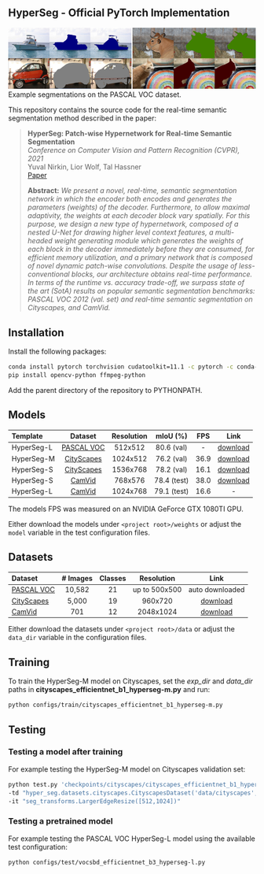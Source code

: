 ## HyperSeg - Official PyTorch Implementation
![Teaser](./docs/teaser.png)
Example segmentations on the PASCAL VOC dataset.

This repository contains the source code for the real-time semantic segmentation method described in the paper:
> **HyperSeg: Patch-wise Hypernetwork for Real-time Semantic Segmentation**  
> *Conference on Computer Vision and Pattern Recognition (CVPR), 2021*  
> Yuval Nirkin, Lior Wolf, Tal Hassner  
> [Paper](https://arxiv.org/pdf/2012.11582.pdf)
>
> **Abstract:** *We present a novel, real-time, semantic segmentation network in which the encoder both encodes and generates the parameters (weights) of the decoder. Furthermore, to allow maximal adaptivity, the weights at each decoder block vary spatially. For this purpose, we design a new type of hypernetwork, composed of a nested U-Net for drawing higher level context features, a multi-headed weight generating module which generates the weights of each block in the decoder immediately before they are consumed, for efficient memory utilization, and a primary network that is composed of novel dynamic patch-wise convolutions. Despite the usage of less-conventional blocks, our architecture obtains real-time performance. In terms of the runtime vs. accuracy trade-off, we surpass state of the art (SotA) results on popular semantic segmentation benchmarks: PASCAL VOC 2012 (val. set) and real-time semantic segmentation on Cityscapes, and CamVid.*

## Installation
Install the following packages:
```Bash
conda install pytorch torchvision cudatoolkit=11.1 -c pytorch -c conda-forge
pip install opencv-python ffmpeg-python
```
Add the parent directory of the repository to PYTHONPATH.

## Models
| Template  | Dataset | Resolution | mIoU (%) | FPS | Link |
| :--- | :---: |  :---: |  :---: | :---: | :---: |
| HyperSeg-L | [PASCAL VOC](http://host.robots.ox.ac.uk/pascal/VOC) | 512x512 | 80.6 (val) | - | [download](https://github.com/YuvalNirkin/hyperseg/releases/download/v1.0/vocsbd_efficientnet_b3_hyperseg-l.pth) |
| HyperSeg-M | [CityScapes](https://www.cityscapes-dataset.com/) | 1024x512 | 76.2 (val) | 36.9 | [download](https://github.com/YuvalNirkin/hyperseg/releases/download/v1.0/cityscapes_efficientnet_b1_hyperseg-m.pth) |
| HyperSeg-S | [CityScapes](https://www.cityscapes-dataset.com/) | 1536x768 | 78.2 (val) | 16.1 | [download](https://github.com/YuvalNirkin/hyperseg/releases/download/v1.0/cityscapes_efficientnet_b1_hyperseg-s.pth) |
| HyperSeg-S | [CamVid](http://mi.eng.cam.ac.uk/research/projects/VideoRec/CamVid) | 768x576 | 78.4 (test) | 38.0 | [download](https://github.com/YuvalNirkin/hyperseg/releases/download/v1.0/camvid_efficientnet_b1_hyperseg-s.pth) |
| HyperSeg-L | [CamVid](http://mi.eng.cam.ac.uk/research/projects/VideoRec/CamVid) | 1024x768 | 79.1 (test) | 16.6 | - |

The models FPS was measured on an NVIDIA GeForce GTX 1080TI GPU.

Either download the models under `<project root>/weights` or adjust the `model` variable in the test configuration files.

## Datasets
| Dataset  | # Images | Classes | Resolution | Link | 
| :--- | :---: |  :---: |  :---: | :---: |
| [PASCAL VOC](http://host.robots.ox.ac.uk/pascal/VOC) | 10,582  | 21 | up to 500x500  | auto downloaded |
| [CityScapes](https://www.cityscapes-dataset.com/)  | 5,000  | 19 | 960x720  | [download](https://www.cityscapes-dataset.com/downloads/) |
| [CamVid](http://mi.eng.cam.ac.uk/research/projects/VideoRec/CamVid)  | 701 | 12 | 2048x1024  | [download](https://www.kaggle.com/carlolepelaars/camvid#) |

Either download the datasets under `<project root>/data` or adjust the `data_dir` variable in the configuration files.

## Training
To train the HyperSeg-M model on Cityscapes, set the *exp_dir* and *data_dir* paths 
in **cityscapes_efficientnet_b1_hyperseg-m.py** and run:
```Bash
python configs/train/cityscapes_efficientnet_b1_hyperseg-m.py
```

## Testing
### Testing a model after training
For example testing the HyperSeg-M model on Cityscapes validation set:
```Bash
python test.py 'checkpoints/cityscapes/cityscapes_efficientnet_b1_hyperseg-m' \
-td "hyper_seg.datasets.cityscapes.CityscapesDataset('data/cityscapes',split='val',mode='fine')" \
-it "seg_transforms.LargerEdgeResize([512,1024])"
```

### Testing a pretrained model
For example testing the PASCAL VOC HyperSeg-L model using the available test configuration:
```Bash
python configs/test/vocsbd_efficientnet_b3_hyperseg-l.py
```
